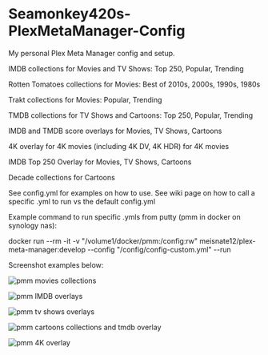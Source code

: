 # Seamonkey420s-PlexMetaManager-Config
My personal Plex Meta Manager config and setup.  

IMDB collections for Movies and TV Shows:  Top 250, Popular, Trending

Rotten Tomatoes collections for Movies: Best of 2010s, 2000s, 1990s, 1980s

Trakt collections for Movies: Popular, Trending

TMDB collections for TV Shows and Cartoons: Top 250, Popular, Trending

IMDB and TMDB score overlays for Movies, TV Shows, Cartoons

4K overlay for 4K movies (including 4K DV, 4K HDR) for 4K movies

IMDB Top 250 Overlay for Movies, TV Shows, Cartoons

Decade collections for Cartoons

See config.yml for examples on how to use.  See wiki page on how to call a specific .yml to run vs the default config.yml

Example command to run specific .ymls from putty (pmm in docker on synology nas):

docker run --rm -it -v "/volume1/docker/pmm:/config:rw" meisnate12/plex-meta-manager:develop --config "/config/config-custom.yml" --run


Screenshot examples below:

![pmm movies collections](https://user-images.githubusercontent.com/6142436/214715369-2cd1b228-bd77-4a4a-81c9-8dcce753bdd4.png)

![pmm IMDB overlays](https://user-images.githubusercontent.com/6142436/214715368-8c0e4b83-56ee-4d32-b6c8-7c029c3d5711.png)

![pmm tv shows overlays](https://user-images.githubusercontent.com/6142436/214715365-19505dbf-d775-469f-9bb1-012d3665b4df.png)

![pmm cartoons collections and tmdb overlay](https://user-images.githubusercontent.com/6142436/214715367-001a3687-181e-40b8-a123-6f67b2606e27.png)

![pmm 4K overlay](https://github.com/seamonkey420/Seamonkey420s-PlexMetaManager-Config/assets/6142436/c2f04e60-d5cf-4dec-a311-c3e8c92ab0ee)

